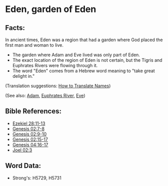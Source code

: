 # Eden, garden of Eden #

## Facts: ##

In ancient times, Eden was a region that had a garden where God placed the first man and woman to live.

* The garden where Adam and Eve lived was only part of Eden.
* The exact location of the region of Eden is not certain, but the Tigris and Euphrates Rivers were flowing through it.
* The word "Eden" comes from a Hebrew word meaning to "take great delight in."

(Translation suggestions: [How to Translate Names](rc://en/ta/man/translate/translate-names))

(See also: [Adam](../names/adam.md), [Euphrates River](../names/euphrates.md), [Eve](../names/eve.md))

## Bible References: ##

* [Ezekiel 28:11-13](rc://en/tn/help/ezk/28/11)
* [Genesis 02:7-8](rc://en/tn/help/gen/02/07)
* [Genesis 02:9-10](rc://en/tn/help/gen/02/09)
* [Genesis 02:15-17](rc://en/tn/help/gen/02/15)
* [Genesis 04:16-17](rc://en/tn/help/gen/04/16)
* [Joel 02:3](rc://en/tn/help/jol/02/03)

## Word Data: ##

* Strong's: H5729, H5731

